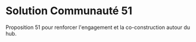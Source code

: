 # Solution Communauté 51

Proposition 51 pour renforcer l'engagement et la co-construction autour du hub.
